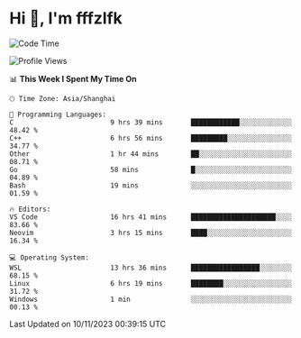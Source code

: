 # Hi 👋, I'm fffzlfk

<!--START_SECTION:waka-->
![Code Time](http://img.shields.io/badge/Code%20Time-560%20hrs%2030%20mins-blue)

![Profile Views](http://img.shields.io/badge/Profile%20Views-0-blue)

📊 **This Week I Spent My Time On** 

```text
🕑︎ Time Zone: Asia/Shanghai

💬 Programming Languages: 
C                        9 hrs 39 mins       ████████████░░░░░░░░░░░░░   48.42 % 
C++                      6 hrs 56 mins       █████████░░░░░░░░░░░░░░░░   34.77 % 
Other                    1 hr 44 mins        ██░░░░░░░░░░░░░░░░░░░░░░░   08.71 % 
Go                       58 mins             █░░░░░░░░░░░░░░░░░░░░░░░░   04.89 % 
Bash                     19 mins             ░░░░░░░░░░░░░░░░░░░░░░░░░   01.59 % 

🔥 Editors: 
VS Code                  16 hrs 41 mins      █████████████████████░░░░   83.66 % 
Neovim                   3 hrs 15 mins       ████░░░░░░░░░░░░░░░░░░░░░   16.34 % 

💻 Operating System: 
WSL                      13 hrs 36 mins      █████████████████░░░░░░░░   68.15 % 
Linux                    6 hrs 19 mins       ████████░░░░░░░░░░░░░░░░░   31.72 % 
Windows                  1 min               ░░░░░░░░░░░░░░░░░░░░░░░░░   00.13 % 
```


 Last Updated on 10/11/2023 00:39:15 UTC
<!--END_SECTION:waka-->
